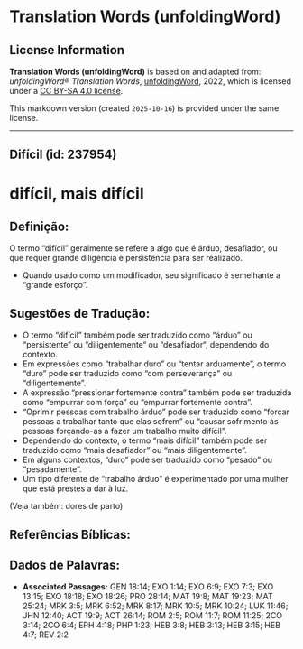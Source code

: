 # Translation Words (unfoldingWord)

## License Information

**Translation Words (unfoldingWord)** is based on and adapted from: _unfoldingWord® Translation Words_, [unfoldingWord](https://unfoldingword.org/utw), 2022, which is licensed under a [CC BY-SA 4.0 license](https://creativecommons.org/licenses/by-sa/4.0/legalcode.en).

This markdown version (created `2025-10-16`) is provided under the same license.



--------------------------------

## Difícil (id: 237954)

difícil, mais difícil
=====================

Definição:
----------

O termo “difícil” geralmente se refere a algo que é árduo, desafiador, ou que requer grande diligência e persistência para ser realizado.

* Quando usado como um modificador, seu significado é semelhante a “grande esforço”.

Sugestões de Tradução:
----------------------

* O termo “difícil” também pode ser traduzido como “árduo” ou “persistente” ou “diligentemente“ ou “desafiador“, dependendo do contexto.
* Em expressões como “trabalhar duro” ou “tentar arduamente”, o termo “duro” pode ser traduzido como “com perseverança” ou “diligentemente”.
* A expressão “pressionar fortemente contra” também pode ser traduzida como “empurrar com força” ou “empurrar fortemente contra”.
* “Oprimir pessoas com trabalho árduo” pode ser traduzido como “forçar pessoas a trabalhar tanto que elas sofrem” ou “causar sofrimento às pessoas forçando\-as a fazer um trabalho muito difícil”.
* Dependendo do contexto, o termo “mais difícil” também pode ser traduzido como “mais desafiador” ou “mais diligentemente”.
* Em alguns contextos, “duro” pode ser traduzido como “pesado” ou “pesadamente”.
* Um tipo diferente de “trabalho árduo” é experimentado por uma mulher que está prestes a dar à luz.

(Veja também: dores de parto)

Referências Bíblicas:
---------------------

Dados de Palavras:
------------------

* **Associated Passages:** GEN 18:14; EXO 1:14; EXO 6:9; EXO 7:3; EXO 13:15; EXO 18:18; EXO 18:26; PRO 28:14; MAT 19:8; MAT 19:23; MAT 25:24; MRK 3:5; MRK 6:52; MRK 8:17; MRK 10:5; MRK 10:24; LUK 11:46; JHN 12:40; ACT 19:9; ACT 26:14; ROM 2:5; ROM 11:7; ROM 11:25; 2CO 3:14; 2CO 6:4; EPH 4:18; PHP 1:23; HEB 3:8; HEB 3:13; HEB 3:15; HEB 4:7; REV 2:2

